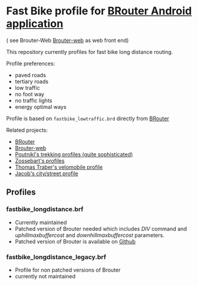 # Fast Bike profile for [BRouter Android application](http://brouter.de/brouter/) 

( see Brouter-Web [Brouter-web](http://brouter.de/brouter-web/) as web front end)
 
This repository currently profiles for fast bike long distance routing.

Profile preferences:
   * paved roads
   * tertiary roads
   * low traffic
   * no foot way
   * no traffic lights
   * energy optimal ways

Profile is based on `fastbike_lowtraffic.brd` directly from [BRouter](https://github.com/abrensch/brouter)

Related projects\:  
   * [BRouter](https://github.com/abrensch/brouter)
   * [Brouter-web](https://github.com/nrenner/brouter-web)
   * [Poutnikl's trekking profiles (quite sophisticated)](https://github.com/poutnikl/Brouter-profiles)
   * [Zossebart's profiles](https://github.com/zossebart/brouter-mtb)  
   * [Thomas Traber's velomobile profile](https://github.com/ThomasTraber/brouter_profiles_and_testing)
   * [Jacob's city/street profile](https://github.com/utack/utack_brouter_data)
   
## Profiles
### fastbike_longdistance.brf
   * Currently maintained
   * Patched version of Brouter needed which includes _DIV_ command and _uphillmaxbuffercost_ and _downhillmaxbuffercost_ parameters.
   * Patched version of Brouter is available on [Github](https://github.com/simdens/brouter/tree/dev) 

### fastbike_longdistance_legacy.brf
   * Profile for non patched versions of Brouter
   * currently not maintained